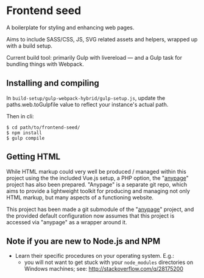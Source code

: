 # Frontend seed

A boilerplate for styling and enhancing web pages.

Aims to include SASS/CSS, JS, SVG related assets and helpers, wrapped up with
a build setup.

Current build tool: primarily Gulp with livereload — and a Gulp task for
bundling things with Webpack.


## Installing and compiling

In `build-setup/gulp-webpack-hybrid/gulp-setup.js`, update the
paths.web.toGulpfile value to reflect your instance's actual path.

Then in cli:

    $ cd path/to/frontend-seed/
    $ npm install
    $ gulp compile


## Getting HTML

While HTML markup could very well be produced / managed within this project
using the the included Vue.js setup, a PHP option, the "[anypage][anypage]"
project has also been prepared. "Anypage" is a separate git repo, which aims to
provide a lightweight toolkit for producing and managing not only HTML markup,
but many aspects of a functioning website.

This project has been made a git submodule of the "[anypage][anypage]" project,
and the provided default configuration now assumes that this project is accessed
via "anypage" as a wrapper around it.


## Note if you are new to Node.js and NPM

- Learn their specific procedures on your operating system. E.g.:
    - you will not want to get stuck with your `node_modules` directories on
      Windows machines; see: http://stackoverflow.com/q/28175200


[anypage]: https://github.com/eager-hun/anypage

